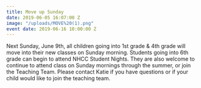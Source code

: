 ```yaml
---
title: Move up Sunday
date: 2019-06-05 16:07:00 Z
image: "/uploads/MOVE%20(1).png"
event date: 2019-06-16 10:00:00 Z
---
```


Next Sunday, June 9th, all children going into 1st grade & 4th grade will move into their new classes on Sunday morning.  Students going into 6th grade can begin to attend NHCC Student Nights. They are also welcome to continue to attend class on Sunday mornings through the summer, or join the Teaching Team.  Please contact Katie if you have questions or if your child would like to join the teaching team. 
